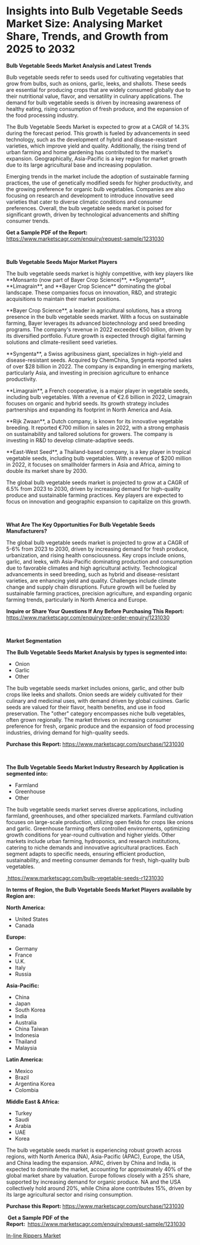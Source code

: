 <p><h1>Insights into Bulb Vegetable Seeds Market Size: Analysing Market Share, Trends, and Growth from 2025 to 2032</h1></p><p><strong>Bulb Vegetable Seeds Market Analysis and Latest Trends</strong></p>
<p><p>Bulb vegetable seeds refer to seeds used for cultivating vegetables that grow from bulbs, such as onions, garlic, leeks, and shallots. These seeds are essential for producing crops that are widely consumed globally due to their nutritional value, flavor, and versatility in culinary applications. The demand for bulb vegetable seeds is driven by increasing awareness of healthy eating, rising consumption of fresh produce, and the expansion of the food processing industry.</p><p>The Bulb Vegetable Seeds Market is expected to grow at a CAGR of 14.3% during the forecast period. This growth is fueled by advancements in seed technology, such as the development of hybrid and disease-resistant varieties, which improve yield and quality. Additionally, the rising trend of urban farming and home gardening has contributed to the market's expansion. Geographically, Asia-Pacific is a key region for market growth due to its large agricultural base and increasing population.</p><p>Emerging trends in the market include the adoption of sustainable farming practices, the use of genetically modified seeds for higher productivity, and the growing preference for organic bulb vegetables. Companies are also focusing on research and development to introduce innovative seed varieties that cater to diverse climatic conditions and consumer preferences. Overall, the bulb vegetable seeds market is poised for significant growth, driven by technological advancements and shifting consumer trends.</p></p>
<p><strong>Get a Sample PDF of the Report:&nbsp;</strong> <a href="https://www.marketscagr.com/enquiry/request-sample/1231030?utm_campaign=1869&utm_medium=2&utm_source=Github&utm_content=ia&utm_term=21012025&utm_id=bulb-vegetable-seeds">https://www.marketscagr.com/enquiry/request-sample/1231030</a></p>
<p>&nbsp;</p>
<p><strong>Bulb Vegetable Seeds Major Market Players</strong></p>
<p><p>The bulb vegetable seeds market is highly competitive, with key players like **Monsanto (now part of Bayer Crop Science)**, **Syngenta**, **Limagrain**, and **Bayer Crop Science** dominating the global landscape. These companies focus on innovation, R&D, and strategic acquisitions to maintain their market positions.</p><p>**Bayer Crop Science**, a leader in agricultural solutions, has a strong presence in the bulb vegetable seeds market. With a focus on sustainable farming, Bayer leverages its advanced biotechnology and seed breeding programs. The company's revenue in 2022 exceeded €50 billion, driven by its diversified portfolio. Future growth is expected through digital farming solutions and climate-resilient seed varieties.</p><p>**Syngenta**, a Swiss agribusiness giant, specializes in high-yield and disease-resistant seeds. Acquired by ChemChina, Syngenta reported sales of over $28 billion in 2022. The company is expanding in emerging markets, particularly Asia, and investing in precision agriculture to enhance productivity.</p><p>**Limagrain**, a French cooperative, is a major player in vegetable seeds, including bulb vegetables. With a revenue of €2.6 billion in 2022, Limagrain focuses on organic and hybrid seeds. Its growth strategy includes partnerships and expanding its footprint in North America and Asia.</p><p>**Rijk Zwaan**, a Dutch company, is known for its innovative vegetable breeding. It reported €700 million in sales in 2022, with a strong emphasis on sustainability and tailored solutions for growers. The company is investing in R&D to develop climate-adaptive seeds.</p><p>**East-West Seed**, a Thailand-based company, is a key player in tropical vegetable seeds, including bulb vegetables. With a revenue of $200 million in 2022, it focuses on smallholder farmers in Asia and Africa, aiming to double its market share by 2030.</p><p>The global bulb vegetable seeds market is projected to grow at a CAGR of 6.5% from 2023 to 2030, driven by increasing demand for high-quality produce and sustainable farming practices. Key players are expected to focus on innovation and geographic expansion to capitalize on this growth.</p></p>
<p>&nbsp;</p>
<p><strong>What Are The Key Opportunities For Bulb Vegetable Seeds Manufacturers?</strong></p>
<p><p>The global bulb vegetable seeds market is projected to grow at a CAGR of 5-6% from 2023 to 2030, driven by increasing demand for fresh produce, urbanization, and rising health consciousness. Key crops include onions, garlic, and leeks, with Asia-Pacific dominating production and consumption due to favorable climates and high agricultural activity. Technological advancements in seed breeding, such as hybrid and disease-resistant varieties, are enhancing yield and quality. Challenges include climate change and supply chain disruptions. Future growth will be fueled by sustainable farming practices, precision agriculture, and expanding organic farming trends, particularly in North America and Europe.</p></p>
<p><strong>Inquire or Share Your Questions If Any Before Purchasing This Report:</strong> <a href="https://www.marketscagr.com/enquiry/pre-order-enquiry/1231030?utm_campaign=1869&utm_medium=2&utm_source=Github&utm_content=ia&utm_term=21012025&utm_id=bulb-vegetable-seeds">https://www.marketscagr.com/enquiry/pre-order-enquiry/1231030</a></p>
<p>&nbsp;</p>
<p><strong>Market Segmentation</strong></p>
<p><strong>The Bulb Vegetable Seeds Market Analysis by types is segmented into:</strong></p>
<p><ul><li>Onion</li><li>Garlic</li><li>Other</li></ul></p>
<p><p>The bulb vegetable seeds market includes onions, garlic, and other bulb crops like leeks and shallots. Onion seeds are widely cultivated for their culinary and medicinal uses, with demand driven by global cuisines. Garlic seeds are valued for their flavor, health benefits, and use in food preservation. The "other" category encompasses niche bulb vegetables, often grown regionally. The market thrives on increasing consumer preference for fresh, organic produce and the expansion of food processing industries, driving demand for high-quality seeds.</p></p>
<p><strong>Purchase this Report:&nbsp;</strong><a href="https://www.marketscagr.com/purchase/1231030?utm_campaign=1869&utm_medium=2&utm_source=Github&utm_content=ia&utm_term=21012025&utm_id=bulb-vegetable-seeds">https://www.marketscagr.com/purchase/1231030</a></p>
<p>&nbsp;</p>
<p><strong>The Bulb Vegetable Seeds Market Industry Research by Application is segmented into:</strong></p>
<p><ul><li>Farmland</li><li>Greenhouse</li><li>Other</li></ul></p>
<p><p>The bulb vegetable seeds market serves diverse applications, including farmland, greenhouses, and other specialized markets. Farmland cultivation focuses on large-scale production, utilizing open fields for crops like onions and garlic. Greenhouse farming offers controlled environments, optimizing growth conditions for year-round cultivation and higher yields. Other markets include urban farming, hydroponics, and research institutions, catering to niche demands and innovative agricultural practices. Each segment adapts to specific needs, ensuring efficient production, sustainability, and meeting consumer demands for fresh, high-quality bulb vegetables.</p></p>
<p><a href="https://www.marketscagr.com/bulb-vegetable-seeds-r1231030?utm_campaign=1869&utm_medium=2&utm_source=Github&utm_content=ia&utm_term=21012025&utm_id=bulb-vegetable-seeds">&nbsp;https://www.marketscagr.com/bulb-vegetable-seeds-r1231030</a></p>
<p><strong>In terms of Region, the Bulb Vegetable Seeds Market Players available by Region are:</strong></p>
<p>
    <p> <strong> North America: </strong>
        <ul>
            <li>United States</li>
            <li>Canada</li>
        </ul>
        </p> 
    <p> <strong> Europe: </strong>
        <ul>
            <li>Germany</li>
            <li>France</li>
            <li>U.K.</li>
            <li>Italy</li>
            <li>Russia</li>
        </ul>
        </p> 
    <p> <strong> Asia-Pacific: </strong>
        <ul>
            <li>China</li>
            <li>Japan</li>
            <li>South Korea</li>
            <li>India</li>
            <li>Australia</li>
            <li>China Taiwan</li>
            <li>Indonesia</li>
            <li>Thailand</li>
            <li>Malaysia</li>
        </ul>
        </p> 
    <p> <strong> Latin America: </strong>
        <ul>
            <li>Mexico</li>
            <li>Brazil</li>
            <li>Argentina Korea</li>
            <li>Colombia</li>
        </ul>
        </p> 
    <p> <strong> Middle East & Africa: </strong>
        <ul>
            <li>Turkey</li>
            <li>Saudi</li>
            <li>Arabia</li>
            <li>UAE</li>
            <li>Korea</li>
        </ul>
    </p>
    </p>
<p><p>The bulb vegetable seeds market is experiencing robust growth across regions, with North America (NA), Asia-Pacific (APAC), Europe, the USA, and China leading the expansion. APAC, driven by China and India, is expected to dominate the market, accounting for approximately 40% of the global market share by valuation. Europe follows closely with a 25% share, supported by increasing demand for organic produce. NA and the USA collectively hold around 20%, while China alone contributes 15%, driven by its large agricultural sector and rising consumption.</p></p>
<p><strong>Purchase this Report: </strong><a href="https://www.marketscagr.com/purchase/1231030?utm_campaign=1869&utm_medium=2&utm_source=Github&utm_content=ia&utm_term=21012025&utm_id=bulb-vegetable-seeds">https://www.marketscagr.com/purchase/1231030</a></p>
<p>&nbsp;<strong>Get a Sample PDF of the Report:&nbsp;&nbsp;</strong><a href="https://www.marketscagr.com/enquiry/request-sample/1231030?utm_campaign=1869&utm_medium=2&utm_source=Github&utm_content=ia&utm_term=21012025&utm_id=bulb-vegetable-seeds">https://www.marketscagr.com/enquiry/request-sample/1231030</a></p>
<p><strong></strong></p>
<p><p><a href="https://github.com/CliffMedina6/Market-Research-Report-List-7/blob/main/in-line-rippers-market.md?utm_campaign=1869&utm_medium=2&utm_source=Github&utm_content=ia&utm_term=21012025&utm_id=bulb-vegetable-seeds">In-line Rippers Market</a></p></p>